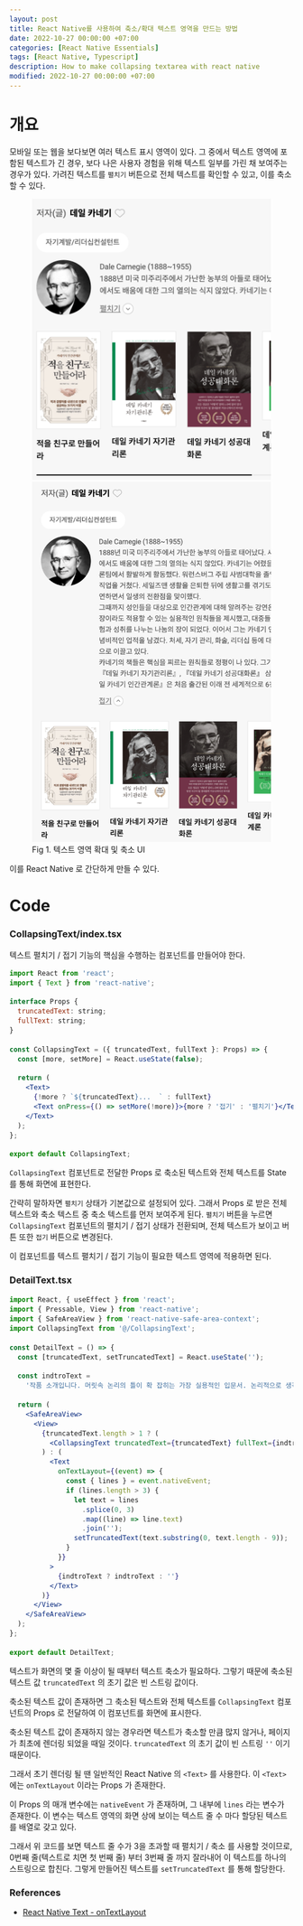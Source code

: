 ```yaml
---
layout: post
title: React Native를 사용하여 축소/확대 텍스트 영역을 만드는 방법
date: 2022-10-27 00:00:00 +07:00
categories: [React Native Essentials]
tags: [React Native, Typescript]
description: How to make collapsing textarea with react native
modified: 2022-10-27 00:00:00 +07:00
---
```


# 개요

모바일 또는 웹을 보다보면 여러 텍스트 표시 영역이 있다. 그 중에서 텍스트 영역에 포함된 텍스트가 긴 경우, 보다 나은 사용자 경험을 위해 텍스트 일부를 가린 채 보여주는 경우가 있다. 가려진 텍스트를 `펼치기` 버튼으로 전체 텍스트를 확인할 수 있고, 이를 축소할 수 있다.

<figure>
<img src="./../../images/react-native-text-more-button1.png" alt="react-native-text-more-button1">
<img src="./../../images/react-native-text-more-button2.png" alt="react-native-text-more-button2">
<figcaption>Fig 1. 텍스트 영역 확대 및 축소 UI</figcaption>
</figure>

이를 React Native 로 간단하게 만들 수 있다.

# Code

### CollapsingText/index.tsx

텍스트 펼치기 / 접기 기능의 핵심을 수행하는 컴포넌트를 만들어야 한다.

```jsx
import React from 'react';
import { Text } from 'react-native';

interface Props {
  truncatedText: string;
  fullText: string;
}

const CollapsingText = ({ truncatedText, fullText }: Props) => {
  const [more, setMore] = React.useState(false);

  return (
    <Text>
      {!more ? `${truncatedText}...  ` : fullText}
      <Text onPress={() => setMore(!more)}>{more ? '접기' : '펼치기'}</Text>
    </Text>
  );
};

export default CollapsingText;
```

`CollapsingText` 컴포넌트로 전달한 Props 로 축소된 텍스트와 전체 텍스트를 State 를 통해 화면에 표현한다.

간략히 말하자면 `펼치기` 상태가 기본값으로 설정되어 있다. 그래서 Props 로 받은 전체 텍스트와 축소 텍스트 중 축소 텍스트를 먼저 보여주게 된다. `펼치기` 버튼을 누르면 `CollapsingText` 컴포넌트의 펼치기 / 접기 상태가 전환되며, 전체 텍스트가 보이고 버튼 또한 `접기` 버튼으로 변경된다.

이 컴포넌트를 텍스트 펼치기 / 접기 기능이 필요한 텍스트 영역에 적용하면 된다.

### DetailText.tsx

```jsx
import React, { useEffect } from 'react';
import { Pressable, View } from 'react-native';
import { SafeAreaView } from 'react-native-safe-area-context';
import CollapsingText from '@/CollapsingText';

const DetailText = () => {
  const [truncatedText, setTruncatedText] = React.useState('');

  const indtroText =
    '작품 소개입니다. 머릿속 논리의 틀이 확 잡히는 가장 실용적인 입문서. 논리적으로 생각할 수 있는 사람은 문제에서 기회를 찾아내고, 그것과 관련된 스웨덴 작업이다. 한 번만 읽어도 머릿속 논리의 틀이 확 잡히는 가장 실용적인 입문서. 논리적으로 생각할 수 있는 사람은 문제에서 기회를 찾아내고, 그것과 관련된 스웨덴 작업이다.';

  return (
    <SafeAreaView>
      <View>
        {truncatedText.length > 1 ? (
          <CollapsingText truncatedText={truncatedText} fullText={indtroText} />
        ) : (
          <Text
            onTextLayout={(event) => {
              const { lines } = event.nativeEvent;
              if (lines.length > 3) {
                let text = lines
                  .splice(0, 3)
                  .map((line) => line.text)
                  .join('');
                setTruncatedText(text.substring(0, text.length - 9));
              }
            }}
          >
            {indtroText ? indtroText : ''}
          </Text>
        )}
      </View>
    </SafeAreaView>
  );
};

export default DetailText;
```

텍스트가 화면의 몇 줄 이상이 될 때부터 텍스트 축소가 필요하다. 그렇기 때문에 축소된 텍스트 값 `truncatedText` 의 초기 값은 빈 스트링 값이다.

축소된 텍스트 값이 존재하면 그 축소된 텍스트와 전체 텍스트를 `CollapsingText` 컴포넌트의 Props 로 전달하여 이 컴포넌트를 화면에 표시한다.

축소된 텍스트 값이 존재하지 않는 경우라면 텍스트가 축소할 만큼 많지 않거나, 페이지가 최초에 렌더링 되었을 때일 것이다. `truncatedText` 의 초기 값이 빈 스트링 `''` 이기 때문이다.

그래서 초기 렌더링 될 땐 일반적인 React Native 의 `<Text>` 를 사용한다. 이 `<Text>` 에는 `onTextLayout` 이라는 Props 가 존재한다.

이 Props 의 매개 변수에는 `nativeEvent` 가 존재하며, 그 내부에 `lines` 라는 변수가 존재한다. 이 변수는 텍스트 영역의 화면 상에 보이는 텍스트 줄 수 마다 할당된 텍스트를 배열로 갖고 있다.

그래서 위 코드를 보면 텍스트 줄 수가 3을 초과할 때 펼치기 / 축소 를 사용할 것이므로, 0번째 줄(텍스트로 치면 첫 번째 줄) 부터 3번째 줄 까지 잘라내어 이 텍스트를 하나의 스트링으로 합친다. 그렇게 만들어진 텍스트를 `setTruncatedText` 를 통해 할당한다.

### References

- <a href="https://reactnative.dev/docs/text#ontextlayout" target="_blank" rel="noopener">React Native Text - onTextLayout</a>
